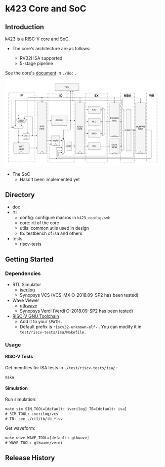 # k423 Core and SoC

## Introduction

k423 is a RISC-V core and SoC.

- The core's architecture are as follows:

  - RV32I ISA supported
  - 5-stage pipeline

See the core's [document](doc/k423_core.md) in `./doc` .

![k423 core architecture](doc/.assets/k423.png)

- The SoC
  - Hasn't been implemented yet


## Directory

- doc
- rtl
  - config: configure macros in `k423_config.svh` 
  - core: rtl of the core
  - utils: common utils used in design
  - tb: testbench of isa and others
- tests
  - riscv-tests

## Getting Started

### Dependencies

- RTL Simulator
  - [iverilog](https://github.com/steveicarus/iverilog) 
  - Synopsys VCS (VCS-MX O-2018.09-SP2 has been tested)
- Wave Viewer
  - [gtkwave](https://github.com/gtkwave/gtkwave) 
  - Synopsys Verdi (Verdi O-2018.09-SP2 has been tested)
- [RISC-V GNU Toolchain](https://github.com/riscv-collab/riscv-gnu-toolchain) 
  - Add it to your `$PATH` .
  - Default prefix is `riscv32-unknown-elf-` . You can modify it in `test/riscv-tests/isa/Makefile` .

### Usage

#### RISC-V Tests

Get memfiles for ISA tests in `./test/riscv-tests/isa/` :

```shell
make
```

#### Simulation

Run simulation:

```shell
make sim SIM_TOOL=[default: iverilog] TB=[default: isa]
# SIM_TOOL: iverilog/vcs
# TB: see ./rtl/tb/tb_*.sv
```

Get waveform:

```shell
make wave WAVE_TOOL=[default: gtkwave]
# WAVE_TOOL: gtkwave/verdi
```

## Release History

